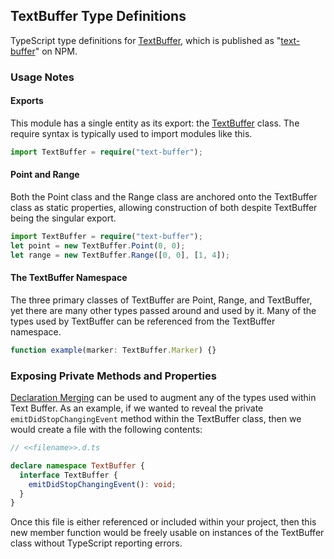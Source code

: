 ## TextBuffer Type Definitions

TypeScript type definitions for [TextBuffer](https://github.com/atom/text-buffer), which is published as "[text-buffer](https://www.npmjs.com/package/text-buffer)" on NPM.

### Usage Notes

#### Exports

This module has a single entity as its export: the [TextBuffer](https://github.com/atom/text-buffer/blob/master/src/text-buffer.coffee) class. The require syntax is typically used to import modules like this.

```ts
import TextBuffer = require("text-buffer");
```

#### Point and Range

Both the Point class and the Range class are anchored onto the TextBuffer class as static properties, allowing construction of both despite TextBuffer being the singular export.

```ts
import TextBuffer = require("text-buffer");
let point = new TextBuffer.Point(0, 0);
let range = new TextBuffer.Range([0, 0], [1, 4]);
```

#### The TextBuffer Namespace

The three primary classes of TextBuffer are Point, Range, and TextBuffer, yet there are many other types passed around and used by it. Many of the types used by TextBuffer can be referenced from the TextBuffer namespace.

```ts
function example(marker: TextBuffer.Marker) {}
```

### Exposing Private Methods and Properties

[Declaration Merging](https://www.typescriptlang.org/docs/handbook/declaration-merging.html) can be used to augment any of the types used within Text Buffer. As an example, if we wanted to reveal the private ```emitDidStopChangingEvent``` method within the TextBuffer class, then we would create a file with the following contents:

```ts
// <<filename>>.d.ts

declare namespace TextBuffer {
  interface TextBuffer {
    emitDidStopChangingEvent(): void;
  }
}
```

Once this file is either referenced or included within your project, then this new member function would be freely usable on instances of the TextBuffer class without TypeScript reporting errors.
